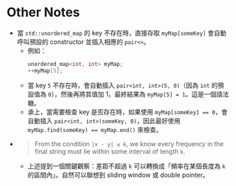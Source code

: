 # Other Notes

- 當 `std::unordered_map` 的 key 不存在時，直接存取 `myMap[someKey]` 會自動呼叫預設的 constructor 並插入相應的 `pair<>`。
  - 例如：
    ```cpp
    unordered_map<int, int> myMap;
    ++myMap[5];
    ```
  - 當 key `5` 不存在時，會自動插入 `pair<int, int>(5, 0)`（因為 `int` 的預設值為 `0`），然後再將其值加 1，最終結果為 `myMap[5] = 1`。這是一個語法糖。
  - 承上，當需要檢查 key 是否存在時，如果使用 `myMap[someKey] == 0`，會自動插入 `pair<int, int>(someKey, 0)`，因此最好使用 `myMap.find(someKey) == myMap.end()` 來檢查。
- > From the condition `|x - y| ≤ k`, we know every frequency in the final string must lie within some interval of length `k`.
  - 上述提到一個關鍵觀察：差距不超過 `k` 可以轉換成「頻率在某個長度為 `k` 的區間內」。自然可以聯想到 sliding window 或 double pointer。
